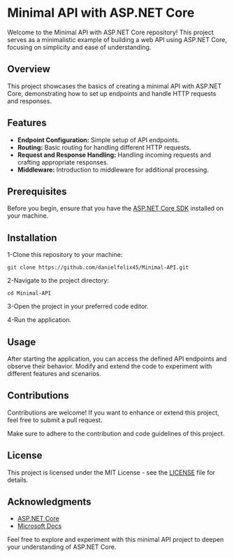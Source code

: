 # Minimal API with ASP.NET Core

Welcome to the Minimal API with ASP.NET Core repository! This project serves as a minimalistic example of building a web API using ASP.NET Core, focusing on simplicity and ease of understanding.

## Overview
This project showcases the basics of creating a minimal API with ASP.NET Core, demonstrating how to set up endpoints and handle HTTP requests and responses.

## Features
+ **Endpoint Configuration:** Simple setup of API endpoints.
+ **Routing:** Basic routing for handling different HTTP requests.
+ **Request and Response Handling:** Handling incoming requests and crafting appropriate responses.
+ **Middleware:** Introduction to middleware for additional processing.

## Prerequisites

Before you begin, ensure that you have the [ASP.NET Core SDK](https://dotnet.microsoft.com/pt-br/download) installed on your machine.

## Installation
1-Clone this repository to your machine:

```
git clone https://github.com/danielfelix45/Minimal-API.git

```

2-Navigate to the project directory:

```
cd Minimal-API

```

3-Open the project in your preferred code editor.

4-Run the application.

## Usage
After starting the application, you can access the defined API endpoints and observe their behavior. Modify and extend the code to experiment with different features and scenarios.

## Contributions
Contributions are welcome! If you want to enhance or extend this project, feel free to submit a pull request.

Make sure to adhere to the contribution and code guidelines of this project.

## License
This project is licensed under the MIT License - see the [LICENSE](https://chat.openai.com/c/LICENSE) file for details.

## Acknowledgments

* [ASP.NET Core](https://learn.microsoft.com/en-us/aspnet/core/?view=aspnetcore-7.0)
* [Microsoft Docs](https://learn.microsoft.com/pt-br/)

Feel free to explore and experiment with this minimal API project to deepen your understanding of ASP.NET Core.
